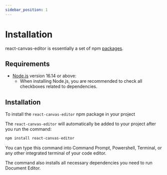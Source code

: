 ```yaml
---
sidebar_position: 1
---
```


# Installation

react-canvas-editor is essentially a set of npm [packages](https://github.com/mindfiredigital/react-canvas-editor).

## Requirements

- [Node.js](https://nodejs.org/en/download/) version 16.14 or above:
  - When installing Node.js, you are recommended to check all checkboxes related to dependencies.

## Installation

To install the `react-canvas-editor` npm package in your project

The `react-canvas-editor` will automatically be added to your project after you run the command:

```bash
npm install react-canvas-editor
```

You can type this command into Command Prompt, Powershell, Terminal, or any other integrated terminal of your code editor.

The command also installs all necessary dependencies you need to run Document Editor.